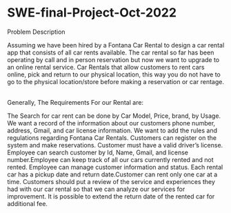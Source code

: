 # SWE-final-Project-Oct-2022

Problem Description 
 

Assuming we have been hired by a Fontana Car Rental to design a car rental app that consists of all car rents available. The car rental so far has been operating by call and in person reservation but now we want to upgrade to an online rental service. Car Rentals that allow customers to rent cars online, pick and return to our physical location, this way you do not have to go to the physical location/store before making a reservation or car rentage. 
 

Generally, The Requirements For our Rental are:

The Search for car rent can be done by Car Model, Price, brand, by Usage.
We want a record of the information about our customers phone number, address, Gmail, and car license information.
We want to add the rules and regulations regarding Fontana Car Rentals.
Customers can register on the system and make reservations.
Customer must have a valid driver’s license.
Employee can search customer by Id, Name, Gmail, and license number.Employee can keep track of all our cars currently rented and not rented.
Employee can manage customer information and status. 
Each rental car has a pickup date and return date.Customer can rent only one car at a time.
Customers should put a review of the service and experiences they had with our car rental so that we can analyze our services for improvement. 
It is possible to extend the return date of the rented car for additional fee. 


